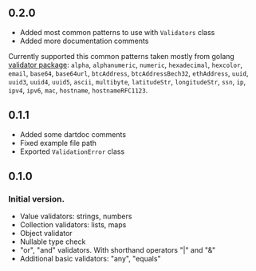 ## 0.2.0

- Added most common patterns to use with `Validators` class
- Added more documentation comments

Currently supported this common patterns taken mostly from golang
[validator package](https://pkg.go.dev/github.com/go-playground/validator):
`alpha`, `alphanumeric`, `numeric`, `hexadecimal`, `hexcolor`, `email`,
`base64`, `base64url`, `btcAddress`, `btcAddressBech32`, `ethAddress`, `uuid`,
`uuid3`, `uuid4`, `uuid5`, `ascii`, `multibyte`, `latitudeStr`, `longitudeStr`,
`ssn`, `ip`, `ipv4`, `ipv6`, `mac`, `hostname`, `hostnameRFC1123`.

## 0.1.1

- Added some dartdoc comments
- Fixed example file path
- Exported `ValidationError` class

## 0.1.0

### Initial version.

- Value validators: strings, numbers
- Collection validators: lists, maps
- Object validator
- Nullable type check
- "or", "and" validators. With shorthand operators "|" and "&"
- Additional basic validators: "any", "equals"
